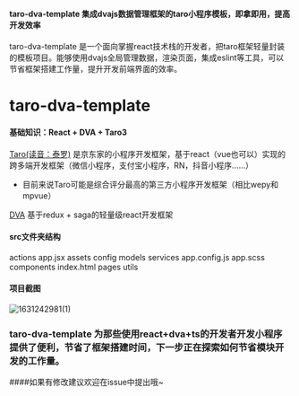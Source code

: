 #### taro-dva-template 集成dvajs数据管理框架的taro小程序模板，即拿即用，提高开发效率
taro-dva-template 是一个面向掌握react技术栈的开发者，把taro框架轻量封装的模板项目。能够使用dvajs全局管理数据，渲染页面，集成eslint等工具，可以节省框架搭建工作量，提升开发前端界面的效率。

# taro-dva-template

#### 基础知识：React + DVA + Taro3 

[Taro(读音：泰罗)](https://github.com/NervJS/taro) 是京东家的小程序开发框架，基于react（vue也可以）实现的跨多端开发框架（微信小程序，支付宝小程序，RN，抖音小程序......）

- 目前来说Taro可能是综合评分最高的第三方小程序开发框架（相比wepy和mpvue）

[DVA](https://github.com/dvajs/dva) 基于redux + saga的轻量级react开发框架


#### src文件夹结构
actions        app.jsx   assets      config      models  services
app.config.js  app.scss  components  index.html  pages   utils

#### 项目截图
![1631242981(1)](https://user-images.githubusercontent.com/43999270/132792742-664cd2e4-f81a-475f-8d68-839d9f9f8cf5.png)

### taro-dva-template 为那些使用react+dva+ts的开发者开发小程序提供了便利，节省了框架搭建时间，下一步正在探索如何节省模块开发的工作量。

####如果有修改建议欢迎在issue中提出哦~

